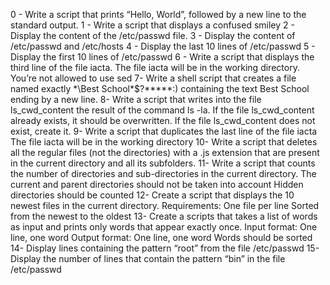 0 - Write a script that prints “Hello, World”, followed by a new line to the standard output.
1 - Write a script that displays a confused smiley
2 - Display the content of the /etc/passwd file.
3 - Display the content of /etc/passwd and /etc/hosts
4 - Display the last 10 lines of /etc/passwd
5 - Display the first 10 lines of /etc/passwd
6 - Write a script that displays the third line of the file iacta. The file iacta will be in the working directory. You’re not allowed to use sed
7- Write a shell script that creates a file named exactly *\Best School\*$?*****:) containing the text Best School ending by a new line.
8- Write a script that writes into the file ls_cwd_content the result of the command ls -la. If the file ls_cwd_content already exists, it should be overwritten. If the file ls_cwd_content does not exist, create it.
9- Write a script that duplicates the last line of the file iacta The file iacta will be in the working directory
10- Write a script that deletes all the regular files (not the directories) with a .js extension that are present in the current directory and all its subfolders.
11- Write a script that counts the number of directories and sub-directories in the current directory. The current and parent directories should not be taken into account Hidden directories should be counted
12- Create a script that displays the 10 newest files in the current directory. Requirements: One file per line Sorted from the newest to the oldest
13- Create a scripts that takes a list of words as input and prints only words that appear exactly once. Input format: One line, one word Output format: One line, one word Words should be sorted
14- Display lines containing the pattern “root” from the file /etc/passwd
15- Display the number of lines that contain the pattern “bin” in the file /etc/passwd
